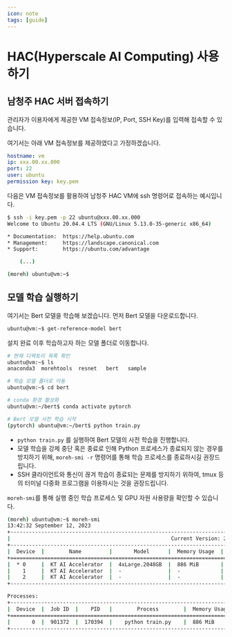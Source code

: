 ```yaml
---
icon: note
tags: [guide]
---
```

# HAC(Hyperscale AI Computing) 사용하기


## 남청주 HAC 서버 접속하기

관리자가 이용자에게 제공한 VM 접속정보(IP, Port, SSH Key)를 입력해 접속할 수 있습니다.

여기서는 아래 VM 접속정보를 제공하였다고 가정하겠습니다.

```yaml
hostname: vm
ip: xxx.00.xx.000
port: 22
user: ubuntu
permission key: key.pem
```

다음은 VM 접속정보를 활용하여 남청주 HAC VM에 ssh 명령어로 접속하는 예시입니다.

```bash
$ ssh -i key.pem -p 22 ubuntu@xxx.00.xx.000
Welcome to Ubuntu 20.04.4 LTS (GNU/Linux 5.13.0-35-generic x86_64)

* Documentation:  https://help.ubuntu.com
* Management:     https://landscape.canonical.com
* Support:        https://ubuntu.com/advantage

    (...)

(moreh) ubuntu@vm:~$
```

## 모델 학습 실행하기

여기서는 Bert 모델을 학습해 보겠습니다. 먼저 Bert 모델을 다운로드합니다.

```bash
ubuntu@vm:~$ get-reference-model bert
```

설치 완료 이후 학습하고자 하는 모델 폴더로 이동합니다.

```bash
# 현재 디렉토리 목록 확인
ubuntu@vm:~$ ls
anaconda3  morehtools  resnet   bert   sample

# 학습 모델 폴더로 이동
ubuntu@vm:~$ cd bert

# conda 환경 활성화
ubuntu@vm:~/bert$ conda activate pytorch

# Bert 모델 사전 학습 시작
(pytorch) ubuntu@vm:~/bert$ python train.py
```

- `python train.py` 를 실행하여 Bert 모델의 사전 학습을 진행합니다.
- 모델 학습을 강제 중단 혹은 종료로 인해 Python 프로세스가 종료되지 않는 경우를 방지하기 위해, `moreh-smi -r` 명령어를 통해 학습 프로세스를 종료하시길 권장드립니다.
- SSH 클라이언트와 통신이 끊겨 학습이 종료되는 문제를 방지하기 위하여, tmux 등의 터미널 다중화 프로그램을 이용하시는 것을 권장드립니다.

`moreh-smi`를 통해 실행 중인 학습 프로세스 및 GPU 자원 사용량을 확인할 수 있습니다.

```bash
(moreh) ubuntu@vm:~$ moreh-smi
13:42:32 September 12, 2023
+-----------------------------------------------------------------------------------------------------+
|                                                    Current Version: 23.9.0  Latest Version: 23.8.1  |
+-----------------------------------------------------------------------------------------------------+
|  Device  |        Name         |       Model      |  Memory Usage  |  Total Memory  |  Utilization  |
+=====================================================================================================+
|  * 0     |  KT AI Accelerator  |  4xLarge.2048GB  |  886 MiB       |  2096640 MiB   |   62 %        |
|    1     |  KT AI Accelerator  |  -               |  -             |  -             |  -            |
|    2     |  KT AI Accelerator  |  -               |  -             |  -             |  -            |
+-----------------------------------------------------------------------------------------------------+

Processes:
+-------------------------------------------------------------------------+
|  Device  |  Job ID  |    PID   |        Process        |  Memory Usage  |
+=========================================================================+
|       0  |  901372  |  170394  |    python train.py    |  886 MiB       |
+-------------------------------------------------------------------------+
```